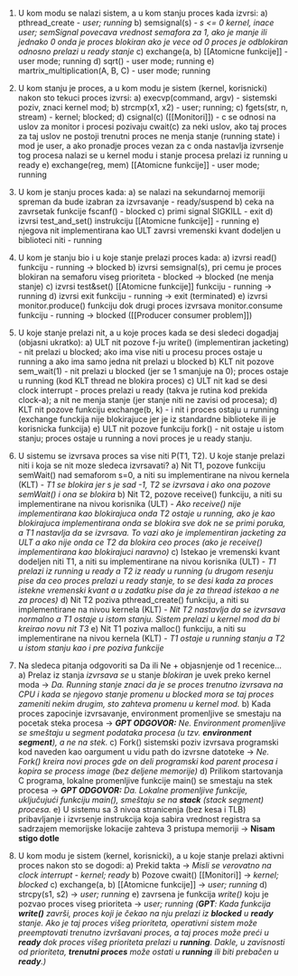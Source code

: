 
1. U kom modu se nalazi sistem, a u kom stanju proces kada izvrsi: 
	a) pthread_create - *user; running*
	b) semsignal(s) - *s <= 0 kernel, inace user;
	semSignal povecava vrednost semafora za 1, ako je manje ili jednako 0 onda je proces blokiran ako je vece od 0 proces je odblokiran odnosno prelazi u ready stanje*
	c) exchange(a, b) [[Atomicne funkcije]] - user mode; running
	d) sqrt() - user mode; running
	e) martrix_multiplication(A, B, C) - user mode; running

2. U kom stanju je proces, a u kom modu je sistem (kernel, korisnicki) nakon sto tekuci proces izvrsi:
	a) execvp(command, argv) - sistemski poziv, znaci kernel mod; 
	b) strcmp(x1, x2) - user; running;
	c) fgets(str, n, stream) - kernel; blocked;
	d) csignal(c) ([[Monitori]]) - c se odnosi na uslov za monitor i procesi pozivaju cwait(c) za neki uslov, ako taj proces za taj uslov ne postoji trenutni proces ne menja stanje (running state) i mod je user, a ako pronadje proces vezan za c onda nastavlja izvrsenje tog procesa nalazi se u kernel modu i stanje procesa prelazi iz running u ready
	e) exchange(reg, mem) [[Atomicne funkcije]] - user mode; running
	
3. U kom je stanju proces kada:
	a) se nalazi na sekundarnoj memoriji spreman da bude izabran za izvrsavanje - ready/suspend
	b) ceka na zavrsetak funkcije fscanf() - blocked
	c) primi signal SIGKILL - exit
	d) izvrsi test_and_set() instrukciju [[Atomicne funkcije]] - running
	e) njegova nit implementirana kao ULT zavrsi vremenski kvant dodeljen u biblioteci niti - running

4. U kom je stanju bio i u koje stanje prelazi proces kada:
	a) izvrsi read() funkciju - running -> blocked
	b) izvrsi semsignal(s), pri cemu je proces blokiran na semaforu viseg prioriteta - blocked -> blocked (ne menja stanje)
	c) izvrsi test&set() [[Atomicne funkcije]] funkciju - running -> running
	d) izvrsi exit funkciju - running -> exit (terminated)
	e) izvrsi monitor.produce() funkciju dok drugi proces izvrsava monitor.consume funkciju - running -> blocked ([[Producer consumer problem]])
	
5. U koje stanje prelazi nit, a u koje proces kada se desi sledeci dogadjaj (objasni ukratko):
	a) ULT nit pozove f-ju write() (implementiran jacketing) - nit prelazi u blocked; ako ima vise niti u procesu proces ostaje u running a ako ima samo jedna nit prelazi u blocked
	b) KLT nit pozove sem_wait(1) - nit prelazi u blocked (jer se 1 smanjuje na 0); proces ostaje u running (kod KLT thread ne blokira proces)
	c) ULT nit kad se desi clock interrupt -  proces prelazi u ready (takva je rutina kod prekida clock-a); a nit ne menja stanje (jer stanje niti ne zavisi od procesa);
	d) KLT nit pozove funkciju exchange(b, k) - i nit i proces ostaju u running (exchange funckija nije blokirajuce jer je iz standardne biblioteke ili je korisnicka funkcija)
	e) ULT nit pozove funkciju fork() - nit ostaje u istom stanju; proces ostaje u running a novi proces je u ready stanju.
	
6. U sistemu se izvrsava proces sa vise niti P(T1, T2). U koje stanje prelazi niti i koja se nit moze sledeca izvrsavati?
	a) Nit T1, pozove funkciju semWait() nad semaforom s=0, a niti su implementirane na nivou kernela (KLT) - *T1 se blokira jer s je sad -1, T2 se izvrsava i ako ona pozove semWait() i ona se blokira*
	b) Nit T2, pozove receive() funkciju, a niti su implementirane na nivou korisnika (ULT) - *Ako receive() nije implementirana kao blokirajuca onda T2 ostaje u running, ako je kao blokirajuca implementirana onda se blokira sve dok ne se primi poruka, a T1 nastavlja da se izvrsava. To vazi ako je implementiran jacketing za ULT a ako nije onda ce T2 da blokira ceo proces (ako je receive() implementirana kao blokirajuci naravno)*
	c) Istekao je vremenski kvant dodeljen niti T1, a niti su implementirane na nivou korisnika (ULT) - *T1 prelazi iz running u ready a T2 iz ready u running (u drugom resenju pise da ceo proces prelazi u ready stanje, to se desi kada za proces istekne vremenski kvant a u zadatku pise da je za thread istekao a ne za proces)*
	d) Nit T2 poziva pthread_create() funkciju, a niti su implementirane na nivou kernela (KLT) - *Nit T2 nastavlja da se izvrsava normalno a T1 ostaje u istom stanju. Sistem prelazi u kernel mod da bi kreirao novu nit T3*
	e) Nit T1 poziva malloc() funkciju, a niti su implementirane na nivou kernela (KLT) - *T1 ostaje u running stanju a T2 u istom stanju kao i pre poziva funkcije*

7. Na sledeca pitanja odgovoriti sa Da ili Ne + objasnjenje od 1 recenice...
	a) Prelaz iz stanja *izvrsava se* u stanje *blokiran* je uvek preko kernel moda -> *Da. Running stanje znaci da je se proces trenutno izvrsava na CPU i kada se njegovo stanje promenu u blocked mora se taj proces zameniti nekim drugim, sto zahteva promenu u kernel mod.*
	b) Kada proces zapocinje izvrsavanje, environment promenljive se smestaju na pocetak steka procesa -> ***GPT ODGOVOR:** Ne. Environment promenljive se smeštaju u segment podataka procesa (u tzv. **environment segment**), a ne na stek.*
	c) Fork() sistemski poziv izvrsava programski kod naveden kao oargument u vidu path do izvrsne datoteke -> *Ne. Fork() kreira novi proces gde on deli programski kod parent procesa i kopira se process image (bez deljene memorije)*
	d) Prilikom startovanja C programa, lokalne promenljive funkcije main() se smestaju na stek procesa -> ***GPT ODGOVOR:** Da. Lokalne promenljive funkcije, uključujući funkciju main(), smeštaju se na **stack** (stack segment) procesa.*
	e) U sistemu sa 3 nivoa stranicenja (bez kesa i TLB) pribavljanje i izvrsenje instrukcija koja sabira vrednost registra sa sadrzajem memorijske lokacije zahteva 3 pristupa memoriji -> **Nisam stigo dotle**

8. U kom modu je sistem (kernel, korisnicki), a u koje stanje prelazi aktivni proces nakon sto se dogodi:
	a) Prekid takta -> *Misli se verovatno na clock interrupt - kernel; ready*
	b) Pozove cwait() [[Monitori]] -> *kernel; blocked*
	c) exchange(a, b) [[Atomicne funkcije]] -> *user; running*
	d) strcpy(s1, s2) -> *user; running*
	e) zavrsena je funkcija *write()* koju je pozvao proces viseg prioriteta -> *user; running (**GPT**:  Kada funkcija **write()** završi, proces koji je čekao na nju prelazi iz **blocked** u **ready** stanje. Ako je taj proces višeg prioriteta, operativni sistem može preemptovati trenutno izvršavani proces, a taj proces može preći u **ready** dok proces višeg prioriteta prelazi u **running**. Dakle, u zavisnosti od prioriteta, **trenutni proces** može ostati u **running** ili biti prebačen u **ready**.)*